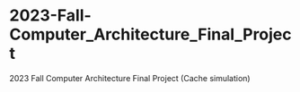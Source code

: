 # 2023-Fall-Computer_Architecture_Final_Project
2023 Fall Computer Architecture Final Project (Cache simulation)
